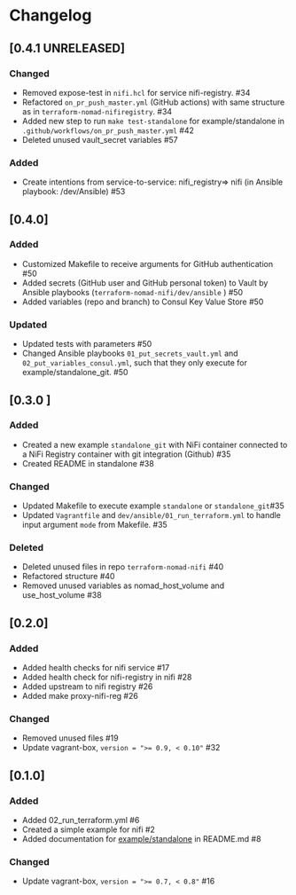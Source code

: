 # Changelog

## [0.4.1 UNRELEASED]
### Changed
- Removed expose-test in `nifi.hcl` for service nifi-registry. #34
- Refactored `on_pr_push_master.yml` (GitHub actions) with same structure as in `terraform-nomad-nifiregistry`. #34
- Added new step to run `make test-standalone` for example/standalone in `.github/workflows/on_pr_push_master.yml`  #42
- Deleted unused vault_secret variables  #57
### Added
- Create intentions from service-to-service: nifi_registry=> nifi (in Ansible playbook: /dev/Ansible) #53
## [0.4.0]
### Added
- Customized Makefile to receive arguments for GitHub authentication #50
- Added secrets (GitHub user and GitHub personal token) to Vault by Ansible playbooks (`terraform-nomad-nifi/dev/ansible` ) #50
- Added variables (repo and branch) to Consul Key Value Store #50

### Updated
- Updated tests with parameters #50
- Changed Ansible playbooks `01_put_secrets_vault.yml` and `02_put_variables_consul.yml`, such that they only execute for example/standalone_git. #50

## [0.3.0 ] 
### Added
- Created a new example `standalone_git` with NiFi container connected to a NiFi Registry container with git integration (Github) #35
- Created README in standalone #38
### Changed
- Updated Makefile to execute example `standalone` or `standalone_git`#35
- Updated `Vagrantfile` and `dev/ansible/01_run_terraform.yml` to handle input argument `mode` from Makefile. #35

### Deleted
- Deleted unused files in repo `terraform-nomad-nifi` #40
- Refactored structure #40
- Removed unused variables as nomad_host_volume and use_host_volume #38

## [0.2.0]
### Added
- Added health checks for nifi service #17
- Added health check for nifi-registry in nifi #28
- Added upstream to nifi registry #26
- Added make proxy-nifi-reg #26

### Changed
- Removed unused files #19
- Update vagrant-box, `version = ">= 0.9, < 0.10"` #32

## [0.1.0]

### Added
- Added 02_run_terraform.yml #6
- Created a simple example for nifi #2
- Added documentation for [example/standalone](example/standalone) in README.md #8

### Changed
- Update vagrant-box, `version = ">= 0.7, < 0.8"` #16
